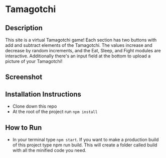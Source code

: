 # Tamagotchi

## Description
This site is a virtual Tamagotchi game! Each section has two buttons with add and subtract elements of the Tamagotchi. The values increase and decrease by random increments, and the Eat, Sleep, and Fight modules are interactive. Additionally there's an input field at the bottom to upload a picture of your Tamagotchi! 

## Screenshot

## Installation Instructions
* Clone down this repo
* At the root of the project run `npm install`

## How to Run 
* In your terminal type `npm start`. 
If you want to make a production build of this project type npm run build. This will create a folder called build with all the minified code you need.